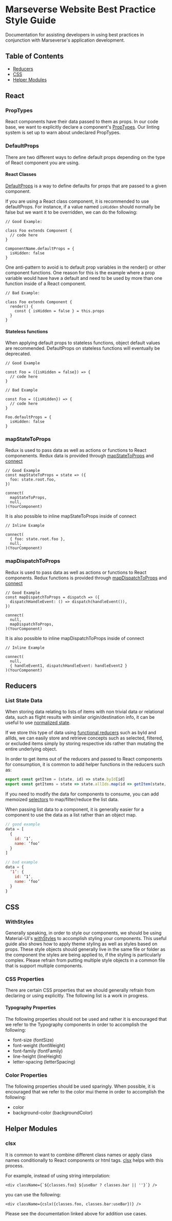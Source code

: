 # Marseverse Website Best Practice Style Guide

Documentation for assisting developers in using best practices in conjunction with Marseverse's application development.

## Table of Contents

- [Reducers](#reducers)
- [CSS](#css)
- [Helper Modules](#helper-modules)

## React

### PropTypes

React components have their data passed to them as props. In our code base, we want to explicitly declare a component's [PropTypes](https://reactjs.org/docs/typechecking-with-proptypes.html). Our linting system is set up to warn about undeclared PropTypes.

### DefaultProps

There are two different ways to define default props depending on the type of React component you are using.

#### React Classes

[DefaultProps](https://reactjs.org/docs/typechecking-with-proptypes.html#default-prop-values) is a way to define defaults for props that are passed to a given component.

If you are using a React class component, it is recommended to use defaultProps. For instance, if a value named `isHidden` should normally be false but we want it to be overridden, we can do the following:

```
// Good Example:

class Foo extends Component {
  // code here
}

ComponentName.defaultProps = {
  isHidden: false
}
```

One anti-pattern to avoid is to default prop variables in the render() or other component functions. One reason for this is the example where a prop variable would have have a default and need to be used by more than one function inside of a React component.

```
// Bad Example:

class Foo extends Component {
  render() {
    const { isHidden = false } = this.props
  }
}
```

#### Stateless functions

When applying default props to stateless functions, object default values are recommended. DefaultProps on stateless functions will eventually be deprecated.

```
// Good Example

const Foo = ({isHidden = false}) => {
  // code here
}
```

```
// Bad Example

const Foo = ({isHidden}) => {
  // code here
}

Foo.defaultProps = {
  isHidden: false
}
```

### mapStateToProps

Redux is used to pass data as well as actions or functions to React componenents. Redux data is provided through [mapStateToProps](https://react-redux.js.org/using-react-redux/connect-mapstate) and [connect](https://react-redux.js.org/api/connect)

```
// Good Example
const mapStateToProps = state => ({
  foo: state.root.foo,
})

connect(
  mapStateToProps,
  null,
)(YourComponent)
```

It is also possible to inline mapStateToProps inside of connect

```
// Inline Example

connect(
  { foo: state.root.foo },
  null,
)(YourComponent)
```

### mapDispatchToProps

Redux is used to pass data as well as actions or functions to React components. Redux functions is provided through [mapDispatchToProps](https://react-redux.js.org/using-react-redux/connect-mapdispatch) and [connect](https://react-redux.js.org/api/connect)

```
// Good Example
const mapDispatchToProps = dispatch => ({
  dispatchHandleEvent: () => dispatch(handleEvent()),
})

connect(
  null,
  mapDispatchToProps,
)(YourComponent)
```

It is also possible to inline mapDispatchToProps inside of connect

```
// Inline Example

connect(
  null,
  { handleEvent1, dispatchHandleEvent: handleEvent2 }
)(YourComponent)
```

## Reducers

### List State Data

When storing data relating to lists of items with non trivial data or relational data, such as flight results with similar origin/destination info, it can be useful to use [normalized state](https://redux.js.org/recipes/structuring-reducers/normalizing-state-shape).

If we store this type of data using [functional reducers](https://redux.js.org/recipes/structuring-reducers/splitting-reducer-logic) such as byId and allIds, we can easily store and retrieve concepts such as selected, filtered, or excluded items simply by storing respective ids rather than mutating the entire underlying object.

In order to get items out of the reducers and passed to React components for consumption, it is common to add helper functions in the reducers such as:

```javascript
export const getItem = (state, id) => state.byId[id]
export const getItems = state => state.allIds.map(id => getItem(state, id))
```

If you need to modify the data for components to consume, you can add memoized [selectors](https://github.com/reduxjs/reselect) to map/filter/reduce the list data.

When passing list data to a component, it is generally easier for a component to use the data as a list rather than an object map.

```javascript
// good example
data = [
  {
    id: ‘1’,
    name: ‘foo’
  }
]

// bad example
data = {
  ‘1’: {
    id: ‘1’,
    name: ‘foo’
  }
}
```

## CSS

### WithStyles

Generally speaking, in order to style our components, we should be using Material-UI's [withStyles](https://material-ui.com/styles/basics/#higher-order-component-api) to accomplish styling your components. This useful guide also shows how to apply theme styling as well as styles based on props. These style objects should generally live in the same file or folder as the component the styles are being applied to, if the styling is particularly complex. Please refrain from putting multiple style objects in a common file that is support multiple components.

### CSS Properties

There are certain CSS properties that we should generally refrain from declaring or using explicitly. The following list is a work in progress.

#### Typography Properties

The following properties should not be used and rather it is encouraged that we refer to the Typography components in order to accomplish the following:

- font-size (fontSize)
- font-weight (fontWeight)
- font-family (fontFamily)
- line-height (lineHeight)
- letter-spacing (letterSpacing)

### Color Properties

The following properties should be used sparingly. When possible, it is encouraged that we refer to the color mui theme in order to accomplish the following:

- color
- background-color (backgroundColor)

## Helper Modules

### clsx

It is common to want to combine different class names or apply class names conditionally to React components or html tags. [clsx](https://www.npmjs.com/package/clsx) helps with this process.

For example, instead of using string interpolation:

```
<div className={`${classes.foo} ${useBar ? classes.bar || ''}`} />
```

you can use the following:

```
<div className={cslx({classes.foo, classes.bar:useBar})} />
```

Please see the documentation linked above for addition use cases.

